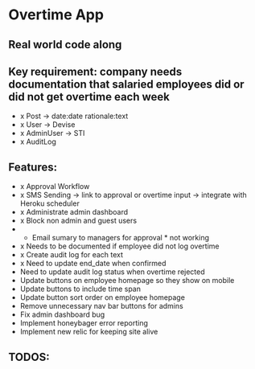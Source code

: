 # Overtime App

## Real world code along

## Key requirement: company needs documentation that salaried employees did or did not get overtime each week

- x Post -> date:date rationale:text
- x User -> Devise
- x AdminUser -> STI
- x AuditLog

## Features:
- x Approval Workflow
- x SMS Sending -> link to approval or overtime input -> integrate with Heroku scheduler
- x Administrate admin dashboard
- x Block non admin and guest users
- * Email sumary to managers for approval * not working
- x Needs to be documented if employee did not log overtime
- x Create audit log for each text
- x Need to update end_date when confirmed
- Need to update audit log status when overtime rejected
- Update buttons on employee homepage so they show on mobile
- Update buttons to include time span
- Update button sort order on employee homepage
- Remove unnecessary nav bar buttons for admins
- Fix admin dashboard bug
- Implement honeybager error reporting
- Implement new relic for keeping site alive

## TODOS:
